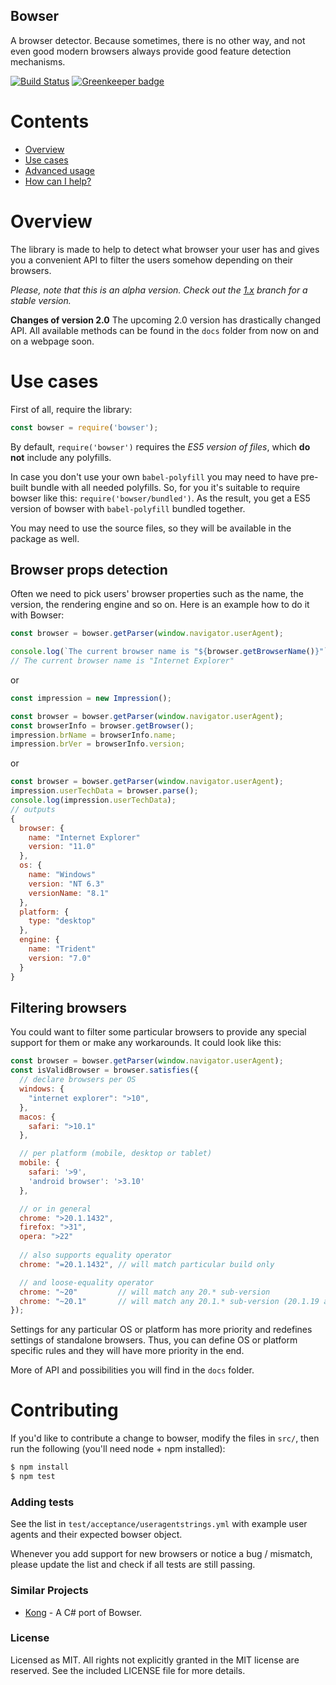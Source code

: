 ## Bowser
A browser detector. Because sometimes, there is no other way, and not even good modern browsers always provide good feature detection mechanisms.

[![Build Status](https://travis-ci.org/lancedikson/bowser.svg?branch=master)](https://travis-ci.org/lancedikson/bowser/) [![Greenkeeper badge](https://badges.greenkeeper.io/lancedikson/bowser.svg)](https://greenkeeper.io/)

# Contents
- [Overview](#overview)
- [Use cases](#use-cases)
- [Advanced usage](#advanced-usage)
- [How can I help?](#contributing)

# Overview

The library is made to help to detect what browser your user has and gives you a convenient API to filter the users somehow depending on their browsers.

_Please, note that this is an alpha version. Check out the [1.x](https://github.com/lancedikson/bowser/tree/v1.x) branch for a stable version._

**Changes of version 2.0**
The upcoming 2.0 version has drastically changed API. All available methods can be found in the `docs` folder from now on and on a webpage soon.

# Use cases

First of all, require the library:

```javascript
const bowser = require('bowser');
```

By default, `require('bowser')` requires the *ES5 version of files*, which
**do not** include any polyfills.

In case you don't use your own `babel-polyfill` you may need to have pre-built bundle with all needed polyfills.
So, for you it's suitable to require bowser like this: `require('bowser/bundled')`.
As the result, you get a ES5 version of bowser with `babel-polyfill` bundled together.

You may need to use the source files, so they will be available in the package as well.

## Browser props detection

Often we need to pick users' browser properties such as the name, the version, the rendering engine and so on. Here is an example how to do it with Bowser:

```javascript
const browser = bowser.getParser(window.navigator.userAgent);

console.log(`The current browser name is "${browser.getBrowserName()}"`);
// The current browser name is "Internet Explorer"
```

or

```javascript
const impression = new Impression();

const browser = bowser.getParser(window.navigator.userAgent);
const browserInfo = browser.getBrowser();
impression.brName = browserInfo.name;
impression.brVer = browserInfo.version;
```

or

```javascript
const browser = bowser.getParser(window.navigator.userAgent);
impression.userTechData = browser.parse();
console.log(impression.userTechData);
// outputs
{
  browser: {
    name: "Internet Explorer"
    version: "11.0"
  },
  os: {
    name: "Windows"
    version: "NT 6.3"
    versionName: "8.1"
  },
  platform: {
    type: "desktop"
  },
  engine: {
    name: "Trident"
    version: "7.0"
  }
}
```


## Filtering browsers

You could want to filter some particular browsers to provide any special support for them or make any workarounds.
It could look like this:

```javascript
const browser = bowser.getParser(window.navigator.userAgent);
const isValidBrowser = browser.satisfies({
  // declare browsers per OS
  windows: {
    "internet explorer": ">10",
  },
  macos: {
    safari: ">10.1"
  },

  // per platform (mobile, desktop or tablet)
  mobile: {
    safari: '>9',
    'android browser': '>3.10'
  },

  // or in general
  chrome: ">20.1.1432",
  firefox: ">31",
  opera: ">22"
  
  // also supports equality operator
  chrome: "=20.1.1432", // will match particular build only

  // and loose-equality operator
  chrome: "~20"         // will match any 20.* sub-version
  chrome: "~20.1"       // will match any 20.1.* sub-version (20.1.19 as well as 20.1.12.42-alpha.1)
});
```

Settings for any particular OS or platform has more priority and redefines settings of standalone browsers.
Thus, you can define OS or platform specific rules and they will have more priority in the end.

More of API and possibilities you will find in the `docs` folder.

# Contributing
If you'd like to contribute a change to bowser, modify the files in `src/`, then run the following (you'll need node + npm installed):

``` sh
$ npm install
$ npm test
```

### Adding tests
See the list in `test/acceptance/useragentstrings.yml` with example user agents and their expected bowser object.

Whenever you add support for new browsers or notice a bug / mismatch, please update the list and
check if all tests are still passing.

### Similar Projects
* [Kong](https://github.com/BigBadBleuCheese/Kong) - A C# port of Bowser.

### License
Licensed as MIT. All rights not explicitly granted in the MIT license are reserved. See the included LICENSE file for more details.
